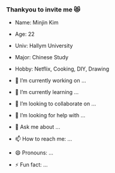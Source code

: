 ### Thankyou to invite me 😻

- Name: Minjin Kim
- Age: 22
- Univ: Hallym University
- Major: Chinese Study
- Hobby: Netflix, Cooking, DIY, Drawing

- 🔭 I’m currently working on ...
- 🌱 I’m currently learning ...
- 👯 I’m looking to collaborate on ...
- 🤔 I’m looking for help with ...
- 💬 Ask me about ...
- 📫 How to reach me: ...
- 😄 Pronouns: ...
- ⚡ Fun fact: ...
